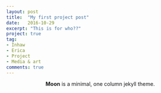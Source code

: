 ```yaml
---
layout: post
title:  "My first project post"
date:   2016-10-29
excerpt: "This is for who??"
project: true
tag:
- Inhaw
- Erica
- Project
- Media & art
comments: true
---
```


<center><b>Moon</b> is a minimal, one column jekyll theme.</center>